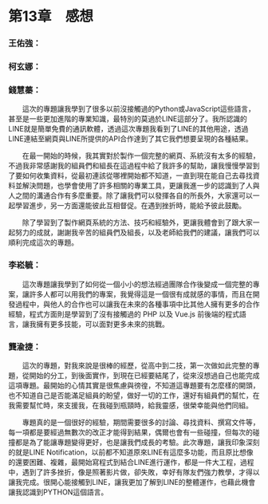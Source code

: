 # 第13章　感想
### 王佑強：

### 柯玄娜：

### 錢慧蓁：
&emsp;&emsp;這次的專題讓我學到了很多以前沒接觸過的Python或JavaScript這些語言，甚至是一些更加進階的專業知識，最特別的莫過於LINE這部分了。我所認識的LINE就是簡單免費的通訊軟體，透過這次專題我看到了LINE的其他用途，透過LINE連結至網頁與LINE所提供的API合作達到了其它我們想要呈現的各種結果。

&emsp;&emsp;在最一開始的時候，我其實對於製作一個完整的網頁、系統沒有太多的經驗，不過我非常感謝我的組員們和組長在這過程中給了我許多的幫助，讓我慢慢學習到了要如何收集資料，從最初連該從哪裡開始都不知道，一直到現在能自己去尋找資料並解決問題，也學會使用了許多相關的專業工具，更讓我進一步的認識到了人與人之間的溝通合作有多麼重要。除了讓我們可以發揮各自的所長外，大家還可以一起學習進步，另一方面還能彼此互相督促。在遇到挫折時，能給予彼此鼓勵。

&emsp;&emsp;除了學習到了製作網頁系統的方法、技巧和經驗外，更讓我體會到了跟大家一起努力的成就，謝謝我辛苦的組員們及組長，以及老師給我們的建議，讓我們可以順利完成這次的專題。

### 李崧毓：
&emsp;&emsp;這次專題讓我學到了如何從一個小小的想法經過團隊合作後變成一個完整的專案，讓許多人都可以用我們的專案，我覺得這是一個很有成就感的事情，而且在開發過程中，與他人的合作也可以讓我在未來的各種事項中比其他人擁有更多的合作經驗，程式方面則是學習到了沒有接觸過的 PHP 以及 Vue.js 前後端的程式語言，讓我擁有更多技能，可以面對更多未來的挑戰。

### 龔渝捷：
&emsp;&emsp;這次的專題，對我來說是很棒的經歷，從高中到二技，第一次做如此完整的專題，從開始的分工，到後面實作，到現在已經要結尾了，從來沒想過自己也能完成這項專題。最開始的心情其實是很焦慮與徬徨，不知道這專題要有怎麼樣的開頭，也不知道自己是否能滿足組員的盼望，做好一切的工作，還好有組員們的幫忙，在我需要幫忙時，來支援我，在我碰到瓶頸時，給我靈感，很榮幸能與他們同組。

&emsp;&emsp;專題真的是一個很好的經驗，期間需要很多的討論、尋找資料、撰寫文件等，每一項都是要經過無數次的改正才能得到結果，偶爾也會有一些碰撞，但每次的碰撞都是為了能讓專題變得更好，也是讓我們成長的考驗。此次專題，讓我印象深刻的就是LINE Notification，以前都不知道原來LINE有這麼多功能，而且原比想像的還要困難、複雜，最開始寫程式到結合LINE進行運作，都是一件大工程，過程中，遇到了許多挫折，像是照著影片做，卻失敗，幸好有隊友們強力教學，才得以讓我完成。很開心能接觸到LINE，讓我更加了解到LINE的整體運作，也藉此機會讓我認識到PYTHON這個語言。










